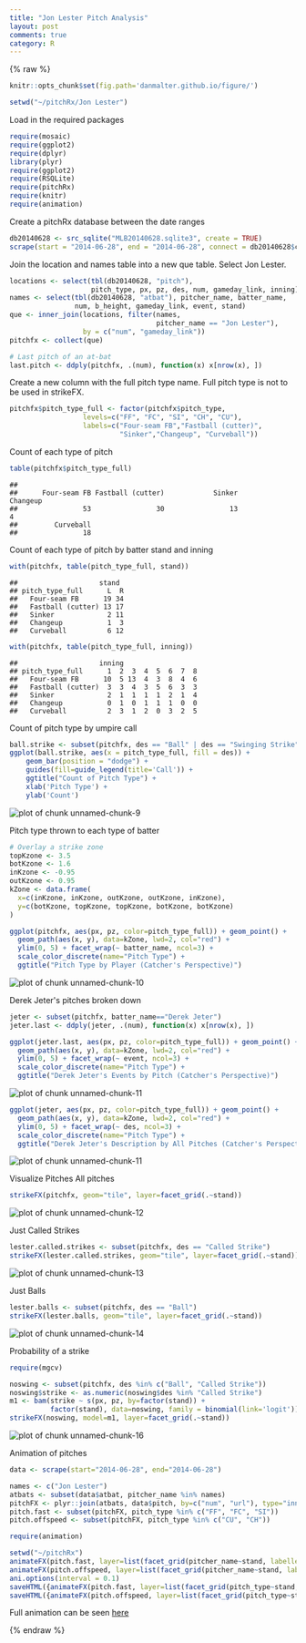 ```yaml
---
title: "Jon Lester Pitch Analysis"
layout: post
comments: true
category: R
---
```


{% raw %}


```r
knitr::opts_chunk$set(fig.path='danmalter.github.io/figure/')
```


```r
setwd("~/pitchRx/Jon Lester")
```

Load in the required packages

```r
require(mosaic)
require(ggplot2)
require(dplyr)
library(plyr)
require(ggplot2)
require(RSQLite)
require(pitchRx)
require(knitr)
require(animation)
```

Create a pitchRx database between the date ranges

```r
db20140628 <- src_sqlite("MLB20140628.sqlite3", create = TRUE)
scrape(start = "2014-06-28", end = "2014-06-28", connect = db20140628$con)
```

Join the location and names table into a new que table.  Select Jon Lester.

```r
locations <- select(tbl(db20140628, "pitch"), 
                    pitch_type, px, pz, des, num, gameday_link, inning)
names <- select(tbl(db20140628, "atbat"), pitcher_name, batter_name, 
                num, b_height, gameday_link, event, stand)
que <- inner_join(locations, filter(names, 
                                    pitcher_name == "Jon Lester"),
                  by = c("num", "gameday_link"))
pitchfx <- collect(que)

# Last pitch of an at-bat
last.pitch <- ddply(pitchfx, .(num), function(x) x[nrow(x), ])
```

Create a new column with the full pitch type name.  Full pitch type is not to be used in strikeFX.

```r
pitchfx$pitch_type_full <- factor(pitchfx$pitch_type,
                  levels=c("FF", "FC", "SI", "CH", "CU"),
                  labels=c("Four-seam FB","Fastball (cutter)",
                           "Sinker","Changeup", "Curveball"))
```

Count of each type of pitch

```r
table(pitchfx$pitch_type_full)
```

```
## 
##      Four-seam FB Fastball (cutter)            Sinker          Changeup 
##                53                30                13                 4 
##         Curveball 
##                18
```

Count of each type of pitch by batter stand and inning

```r
with(pitchfx, table(pitch_type_full, stand))
```

```
##                    stand
## pitch_type_full      L  R
##   Four-seam FB      19 34
##   Fastball (cutter) 13 17
##   Sinker             2 11
##   Changeup           1  3
##   Curveball          6 12
```

```r
with(pitchfx, table(pitch_type_full, inning))
```

```
##                    inning
## pitch_type_full      1  2  3  4  5  6  7  8
##   Four-seam FB      10  5 13  4  3  8  4  6
##   Fastball (cutter)  3  3  4  3  5  6  3  3
##   Sinker             2  1  1  1  1  2  1  4
##   Changeup           0  1  0  1  1  1  0  0
##   Curveball          2  3  1  2  0  3  2  5
```

Count of pitch type by umpire call

```r
ball.strike <- subset(pitchfx, des == "Ball" | des == "Swinging Strike" | des == "Called Strike")
ggplot(ball.strike, aes(x = pitch_type_full, fill = des)) +
    geom_bar(position = "dodge") +
    guides(fill=guide_legend(title='Call')) +
    ggtitle("Count of Pitch Type") +
    xlab('Pitch Type') +
    ylab('Count')
```

![plot of chunk unnamed-chunk-9](figure/unnamed-chunk-9-1.png) 

Pitch type thrown to each type of batter

```r
# Overlay a strike zone
topKzone <- 3.5
botKzone <- 1.6
inKzone <- -0.95
outKzone <- 0.95
kZone <- data.frame(
  x=c(inKzone, inKzone, outKzone, outKzone, inKzone),
  y=c(botKzone, topKzone, topKzone, botKzone, botKzone)
)

ggplot(pitchfx, aes(px, pz, color=pitch_type_full)) + geom_point() +
  geom_path(aes(x, y), data=kZone, lwd=2, col="red") +
  ylim(0, 5) + facet_wrap(~ batter_name, ncol=3) +
  scale_color_discrete(name="Pitch Type") +
  ggtitle("Pitch Type by Player (Catcher's Perspective)")
```

![plot of chunk unnamed-chunk-10](figure/unnamed-chunk-10-1.png) 

Derek Jeter's pitches broken down

```r
jeter <- subset(pitchfx, batter_name=="Derek Jeter")
jeter.last <- ddply(jeter, .(num), function(x) x[nrow(x), ])

ggplot(jeter.last, aes(px, pz, color=pitch_type_full)) + geom_point() +
  geom_path(aes(x, y), data=kZone, lwd=2, col="red") +
  ylim(0, 5) + facet_wrap(~ event, ncol=3) +
  scale_color_discrete(name="Pitch Type") +
  ggtitle("Derek Jeter's Events by Pitch (Catcher's Perspective)")
```

![plot of chunk unnamed-chunk-11](figure/unnamed-chunk-11-1.png) 

```r
ggplot(jeter, aes(px, pz, color=pitch_type_full)) + geom_point() +
  geom_path(aes(x, y), data=kZone, lwd=2, col="red") +
  ylim(0, 5) + facet_wrap(~ des, ncol=3) +
  scale_color_discrete(name="Pitch Type") +
  ggtitle("Derek Jeter's Description by All Pitches (Catcher's Perspective)")
```

![plot of chunk unnamed-chunk-11](figure/unnamed-chunk-11-2.png) 

Visualize Pitches
All pitches

```r
strikeFX(pitchfx, geom="tile", layer=facet_grid(.~stand))
```

![plot of chunk unnamed-chunk-12](figure/unnamed-chunk-12-1.png) 

Just Called Strikes

```r
lester.called.strikes <- subset(pitchfx, des == "Called Strike")
strikeFX(lester.called.strikes, geom="tile", layer=facet_grid(.~stand))
```

![plot of chunk unnamed-chunk-13](figure/unnamed-chunk-13-1.png) 

Just Balls

```r
lester.balls <- subset(pitchfx, des == "Ball")
strikeFX(lester.balls, geom="tile", layer=facet_grid(.~stand))
```

![plot of chunk unnamed-chunk-14](figure/unnamed-chunk-14-1.png) 

Probability of a strike

```r
require(mgcv)
```


```r
noswing <- subset(pitchfx, des %in% c("Ball", "Called Strike"))
noswing$strike <- as.numeric(noswing$des %in% "Called Strike")
m1 <- bam(strike ~ s(px, pz, by=factor(stand)) +
          factor(stand), data=noswing, family = binomial(link='logit'))
strikeFX(noswing, model=m1, layer=facet_grid(.~stand))
```

![plot of chunk unnamed-chunk-16](figure/unnamed-chunk-16-1.png) 

Animation of pitches

```r
data <- scrape(start="2014-06-28", end="2014-06-28")
```



```r
names <- c("Jon Lester")
atbats <- subset(data$atbat, pitcher_name %in% names)
pitchFX <- plyr::join(atbats, data$pitch, by=c("num", "url"), type="inner")
pitch.fast <- subset(pitchFX, pitch_type %in% c("FF", "FC", "SI"))
pitch.offspeed <- subset(pitchFX, pitch_type %in% c("CU", "CH"))

require(animation)

setwd("~/pitchRx")
animateFX(pitch.fast, layer=list(facet_grid(pitcher_name~stand, labeller = label_both), theme_bw(), coord_equal()))
animateFX(pitch.offspeed, layer=list(facet_grid(pitcher_name~stand, labeller = label_both), theme_bw(), coord_equal()))
ani.options(interval = 0.1)
saveHTML({animateFX(pitch.fast, layer=list(facet_grid(pitch_type~stand, labeller = label_both), theme_bw(), coord_equal()))}, img.name="lester_fast_pitches")
saveHTML({animateFX(pitch.offspeed, layer=list(facet_grid(pitch_type~stand, labeller = label_both), theme_bw(), coord_equal()))}, img.name="lester_slow_pitches")
```
Full animation can be seen [here](http://www.ariball.com/news/12232014lester.html)


{% endraw %}
